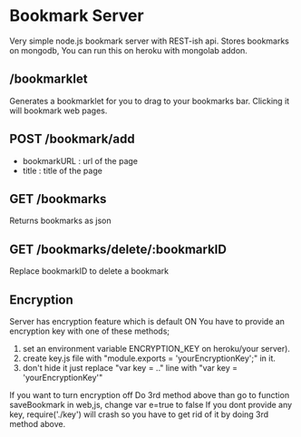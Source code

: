 Bookmark Server
===============

Very simple node.js bookmark server with REST-ish api.
Stores bookmarks on mongodb,
You can run this on heroku with mongolab addon.

/bookmarklet
------------

Generates a bookmarklet for you to drag to your bookmarks bar.
Clicking it will bookmark web pages.

POST /bookmark/add
------------------

- bookmarkURL : url of the page
- title : title of the page

GET /bookmarks
--------------

Returns bookmarks as json

GET /bookmarks/delete/:bookmarkID
---------------------------------

Replace bookmarkID to delete a bookmark

Encryption
----------

Server has encryption feature which is default ON
You have to provide an encryption key with one of these methods;
1. set an environment variable ENCRYPTION_KEY on heroku/your server).
2. create key.js file with "module.exports = 'yourEncryptionKey';" in it.
3. don't hide it
 just replace "var key = .." line with "var key = 'yourEncryptionKey'"

If you want to turn encryption off
Do 3rd method above than go to function saveBookmark in web,js, change var e=true to false
If you dont provide any key, require('./key') will crash so you have to get rid of it by doing 3rd method above.
